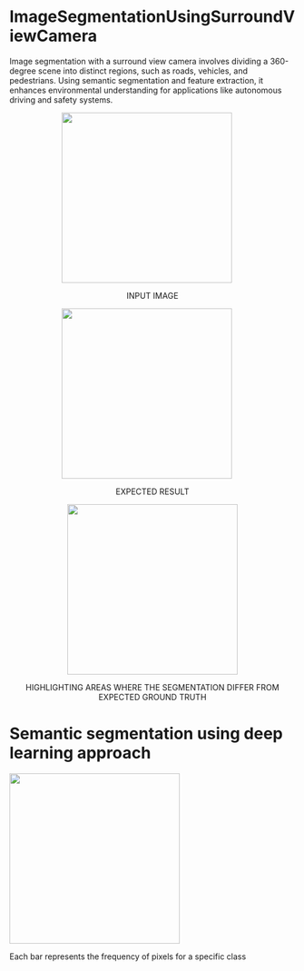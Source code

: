 # ImageSegmentationUsingSurroundViewCamera
Image segmentation with a surround view camera involves dividing a 360-degree scene into distinct regions, such as roads, vehicles, and pedestrians. Using semantic segmentation and feature extraction, it enhances environmental understanding for applications like autonomous driving and safety systems.


<div style="text-align: center;">
    <img src="https://github.com/user-attachments/assets/86f5680a-e254-491f-89be-50c618233454" width="300" style="margin-right: 20px;">
    <p>INPUT IMAGE</p>
</div>

<div style="text-align: center;">
    <img src="https://github.com/user-attachments/assets/daa9c002-4050-4b77-ba6e-064e43012de4" width="300" style="margin-right: 20px;">
    <p>EXPECTED RESULT</p>
</div>

<div style="text-align: center;">
    <img src="https://github.com/user-attachments/assets/298120d7-da38-4eaf-a532-10ac9d70ec9a" width="300">
    <p>HIGHLIGHTING AREAS WHERE THE SEGMENTATION DIFFER FROM EXPECTED GROUND TRUTH</p>
</div>

# Semantic segmentation using deep learning approach

<img src="https://github.com/user-attachments/assets/478c1314-5e99-44f1-9351-627c67fd7745" width="300">

Each bar represents the frequency of pixels for a specific class




